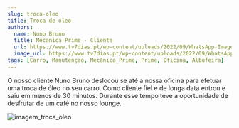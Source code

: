 ```yaml
---
slug: troca-oleo
title: Troca de óleo
authors:
  name: Nuno Bruno
  title: Mecanica Prime - Cliente
  url: https://www.tv7dias.pt/wp-content/uploads/2022/09/WhatsApp-Image-2022-04-14-at-11.51.09-316635348071663541109.jpeg
  image_url: https://www.tv7dias.pt/wp-content/uploads/2022/09/WhatsApp-Image-2022-04-14-at-11.51.09-316635348071663541109.jpeg
tags: [Carro, Manutençao, Mecânica_Prime, Prime, Oficina, Albufeira]
---
```


O nosso cliente Nuno Bruno deslocou se até a nossa oficina para efetuar uma troca de óleo no seu carro.
Como cliente fiel e de longa data entrou e saiu em menos de 30 minutos. Durante esse tempo teve a oportunidade de desfrutar de um café no nosso lounge.

![imagem_troca_oleo](https://www.webmotors.com.br/wp-content/uploads/2018/09/24103141/iStock-184961301-1254x500.jpg)

